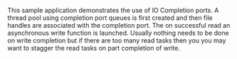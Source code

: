 This sample application demonstrates the use of IO Completion ports. A thread pool using completion port queues is first created and then file handles are associated with the completion port. The on successful read an asynchronous write function is launched. Usually nothing needs to be done on write completion but if there are too many read tasks then you you may want to stagger the read tasks on part completion of write.
